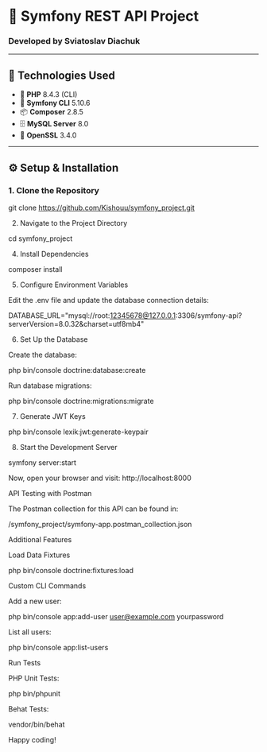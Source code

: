 # 🚀 Symfony REST API Project

### Developed by **Sviatoslav Diachuk**

---

## 📌 Technologies Used

- 🐘 **PHP** 8.4.3 (CLI)  
- 🎵 **Symfony CLI** 5.10.6  
- 📦 **Composer** 2.8.5  
- 🗄 **MySQL Server** 8.0  
- 🔐 **OpenSSL** 3.4.0  

---

## ⚙️ Setup & Installation

### 1. Clone the Repository

git clone https://github.com/Kishouu/symfony_project.git

2. Navigate to the Project Directory

cd symfony_project

4. Install Dependencies

composer install

5. Configure Environment Variables

Edit the .env file and update the database connection details:

DATABASE_URL="mysql://root:12345678@127.0.0.1:3306/symfony-api?serverVersion=8.0.32&charset=utf8mb4"

6. Set Up the Database

Create the database:

php bin/console doctrine:database:create

Run database migrations:

php bin/console doctrine:migrations:migrate

7. Generate JWT Keys

php bin/console lexik:jwt:generate-keypair

8. Start the Development Server

symfony server:start

Now, open your browser and visit: http://localhost:8000

API Testing with Postman

The Postman collection for this API can be found in:

/symfony_project/symfony-app.postman_collection.json

Additional Features

Load Data Fixtures

php bin/console doctrine:fixtures:load

Custom CLI Commands

Add a new user:

php bin/console app:add-user user@example.com yourpassword

List all users:

php bin/console app:list-users

Run Tests

PHP Unit Tests:

php bin/phpunit

Behat Tests:

vendor/bin/behat

Happy coding!
